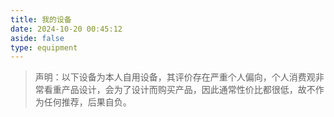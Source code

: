 ```yaml
---
title: 我的设备
date: 2024-10-20 00:45:12
aside: false
type: equipment
---
```


> 声明：以下设备为本人自用设备，其评价存在严重个人偏向，个人消费观非常看重产品设计，会为了设计而购买产品，因此通常性价比都很低，故不作为任何推荐，后果自负。
